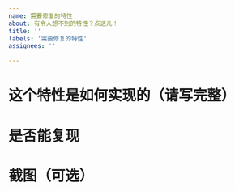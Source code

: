 ```yaml
---
name: 需要修复的特性
about: 有令人想不到的特性？点这儿！
title: ''
labels: '需要修复的特性'
assignees: ''

---
```


# 这个特性是如何实现的（请写完整）

# 是否能复现

# 截图（可选）
